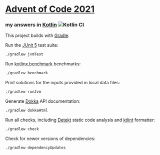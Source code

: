 # [Advent of Code 2021](https://adventofcode.com/2021)
### my answers in [Kotlin](https://www.kotlinlang.org/) ![Kotlin CI](https://github.com/ephemient/aoc2021/workflows/Kotlin%20CI/badge.svg)

This project builds with [Gradle](https://gradle.org/).

Run the [JUnit 5](https://junit.org/junit5/) test suite:

```sh
./gradlew jvmTest
```

Run [kotlinx.benchmark](https://github.com/Kotlin/kotlinx-benchmark) benchmarks:

```sh
./gradlew benchmark
```

Print solutions for the inputs provided in local data files:

```sh
./gradlew runJvm
```

Generate [Dokka](https://github.com/Kotlin/dokka) API documentation:

```sh
./gradlew dokkaHtml
```

Run all checks, including [Detekt](https://detekt.github.io/) static code analysis and [ktlint](https://ktlint.github.io/) formatter:

```sh
./gradlew check
```

Check for newer versions of dependencies:

```sh
./gradlew dependencyUpdates
```
